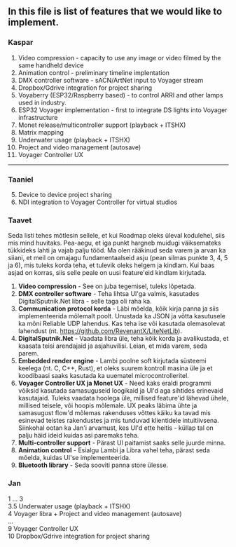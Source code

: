 ﻿## In this file is list of features that we would like to implement.

### Kaspar
 1. Video compression - capacity to use any image or video filmed by the same handheld device
 2. Animation control - preliminary timeline implentation
 3. DMX controller software - sACN/ArtNet input to Voyager stream
 4. Dropbox/Gdrive integration for project sharing
 5. Voyaberry (ESP32/Raspberry based) - to control ARRI and other lamps used in industry.
 6. ESP32 Voyager implementation - first to integrate DS lights into Voyager infrastructure
 7. Monet release/multicontroller support (playback + ITSHX)
 8. Matrix mapping
 9. Underwater usage (playback + ITSHX)
 10. Project and video management (autosave)
 11. Voyager Controller UX
---
### Taaniel
5. Device to device project sharing
12. NDI integration to Voyager Controller for virtual studios

### Taavet

Seda listi tehes mõtlesin sellele, et kui Roadmap oleks üleval kodulehel, siis mis mind huvitaks. Pea-aegu, et iga punkt hargneb muidugi väiksemateks tükkideks lahti ja vajab palju tööd. Ma olen rääkinud seda varem ja arvan ka siiani, et meil on omajagu fundamentaalseid asju (pean silmas punkte 3, 4, 5 ja 6), mis tuleks korda teha, et tulevik oleks helgem ja kindlam. Kui baas asjad on korras, siis selle peale on uusi feature'eid kindlam kirjutada.

1. **Video compression** - See on juba tegemisel, tuleks lõpetada.
2. **DMX controller software** - Teha lihtsa UI'ga valmis, kasutades DigitalSputnik.Net libra - selle taga oli raha ka.
3. **Communication protocol korda** - Läbi mõelda, kõik kirja panna ja siis implementeerida mõlemalt poolt. Unustada ka JSON ja võtta kasutusele ka mõni Reliable UDP lahendus. Kas teha ise või kasutada olemasolevat lahendust (nt. https://github.com/RevenantX/LiteNetLib).
4. **DigitalSputnik.Net** - Vaadata libra üle, teha kõik korda ja avalikustada, et kaasata teisi arendajaid ja asjahuvilisi. Leian, et mida varem, seda parem.
5. **Embedded render engine** - Lambi poolne soft kirjutada süsteemi keelega (nt. C, C++, Rust), et oleks suurem kontroll masina üle ja et koodibaasi saaks kasutada ka uuematel microcontrolleritel. 
6. **Voyager Controller UX ja Monet UX** - Need kaks eraldi programmi võiksid kasutada samasuguseid loogikaid ja UI'd aga sihtides erinevaid kasutajaid. Tuleks vaadata hoolega üle, millised feature'id lähevad ühele, millised teisele, või hoopis mõlemale. UX peaks läbima ühte ja samasugust flow'd mõlemas rakenduses võttes käiku ka tavad mis esinevad teistes rakendustes ja mis tunduvad klientidele intuitiivsena. Siinkohal ootan ka Jan'i arvamust, kes UI'd ette heitis - küllap tal on palju häid ideid kuidas asi paremaks teha.
7. **Multi-controller support** - Pärast UI paitamist saaks selle juurde minna.
8. **Animation control** - Esialgu Lambi ja Libra vahel teha, pärast seda mõelda, kuidas UI'se implementeerida. 
9. **Bluetooth library** - Seda sooviti panna store ülesse.


### Jan
1 ... 3  
3.5 Underwater usage (playback + ITSHX)   
4 Voyager libra + Project and video management (autosave)  
...  
9 Voyager Controller UX  
10 Dropbox/Gdrive integration for project sharing  
